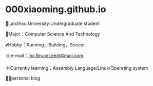 # 000xiaoming.github.io

🏫Lanzhou University:Undergraduate student

🌻Major：Computer Science And Technology

💕Hobby：Running，Building，Soccer

✉️e-mail：lhc.BruceLee@Gmail.com

☀️Currently learning：Assembly Language/Linux/Operating system

👨‍🎨personal blog
